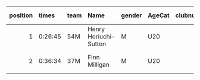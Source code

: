 |   position | times   | team   | Name                  | gender   | AgeCat   |   clubnumber | Club name          | Website                    |   finishPosition |
|-----------:|:--------|:-------|:----------------------|:---------|:---------|-------------:|:-------------------|:---------------------------|-----------------:|
|          1 | 0:26:45 | 54M    | Henry Horiuchi-Sutton | M        | U20      |           54 | VP-Glasgow         | https://www.vp-glasgow.com |                5 |
|          2 | 0:36:34 | 37M    | Finn Milligan         | M        | U20      |           37 | Law & District AAC | http://www.lawaac.co.uk/   |               90 |